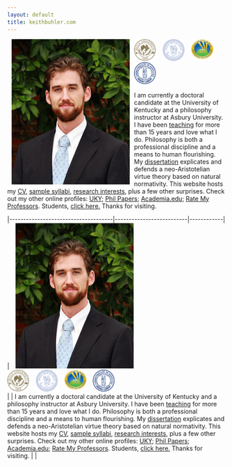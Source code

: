 ```yaml
---
layout: default
title: keithbuhler.com
--- 
```



<img src="/img/keithbuhler-golden.png" alt="Keith Buhler" hspace="10px" align="left" align="top">  

<img src="/img/seal-biola.png" alt="Biola" height="50" width="50"> &nbsp;&nbsp; <img src="/img/seal-thi.png" alt="Torrey Honors" height="50" width="50"> &nbsp;&nbsp; <img src="/img/seal-balamand.png" alt="Balamand" height="50" width="50">  &nbsp;&nbsp; <img src="/img/seal-uk.png" alt="Kentucky" height="50" width="50">  

I am currently a doctoral candidate at the University of Kentucky and a philosophy instructor at Asbury University. I have been [teaching](/teaching) for more than 15 years and love what I do. Philosophy is both a professional discipline and a means to human flourishing. My [dissertation](/research) explicates and defends a neo-Aristotelian virtue theory based on natural normativity. This website hosts my [CV](/Buhler-CV), [sample syllabi](/teaching), [research interests](/research), plus a few other surprises. Check out my other online profiles: [UKY](https://philosophy.as.uky.edu/users/kebu226);  [Phil Papers](http://philpapers.org/profile/47267); [Academia.edu](https://uky.academia.edu/KeithBuhler); [Rate My Professors](http://www.ratemyprofessors.com/ShowRatings.jsp?tid=1822771). Students, [click here.](/philosophy) Thanks for visiting.


|-------------------------------------|--------------------------|------------|
| <img src="/img/keithbuhler-golden.png" alt="Keith Buhler" hspace="10px">  <br>  <img src="/img/seal-biola.png" alt="Biola" height="50" width="50"> &nbsp;&nbsp; <img src="/img/seal-thi.png" alt="Torrey Honors" height="50" width="50"> &nbsp;&nbsp; <img src="/img/seal-balamand.png" alt="Balamand" height="50" width="50">  &nbsp;&nbsp; <img src="/img/seal-uk.png" alt="Kentucky" height="50" width="50">   <br> | | I am currently a doctoral candidate at the University of Kentucky and a philosophy instructor at Asbury University. I have been [teaching](/teaching) for more than 15 years and love what I do. Philosophy is both a professional discipline and a means to human flourishing. My [dissertation](/research) explicates and defends a neo-Aristotelian virtue theory based on natural normativity. This website hosts my [CV](/Buhler-CV), [sample syllabi](/teaching), [research interests](/research), plus a few other surprises. Check out my other online profiles: [UKY](https://philosophy.as.uky.edu/users/kebu226);  [Phil Papers](http://philpapers.org/profile/47267); [Academia.edu](https://uky.academia.edu/KeithBuhler); [Rate My Professors](http://www.ratemyprofessors.com/ShowRatings.jsp?tid=1822771). Students, [click here.](/philosophy) Thanks for visiting. | |

